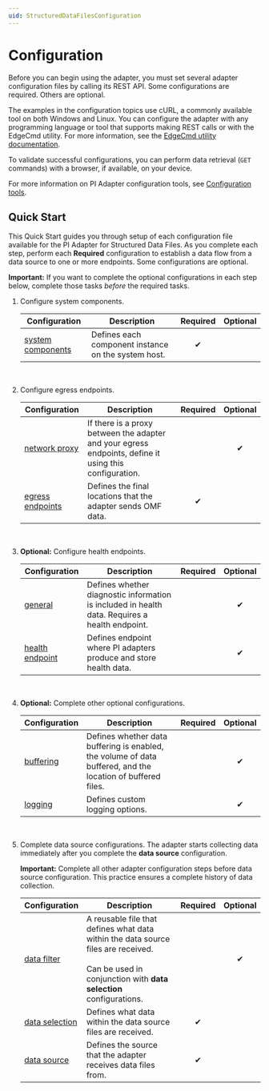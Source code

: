 ```yaml
---
uid: StructuredDataFilesConfiguration
---
```

# Configuration

Before you can begin using the adapter, you must set several adapter configuration files by calling its REST API. Some configurations are required. Others are optional.

The examples in the configuration topics use cURL, a commonly available tool on both Windows and Linux. You can configure the adapter with any programming language or tool that supports making REST calls or with the EdgeCmd utility. For more information, see the [EdgeCmd utility documentation](https://osisoft.github.io/Edgecmd-Docs/v1.2/edgecmd-utility.html).

To validate successful configurations, you can perform data retrieval (`GET` commands) with a browser, if available, on your device.

For more information on PI Adapter configuration tools, see [Configuration tools](xref:ConfigurationTools1-3).

## Quick Start

This Quick Start guides you through setup of each configuration file available for the PI Adapter for Structured Data Files. As you complete each step, perform each **Required** configuration to establish a data flow from a data source to one or more endpoints. Some configurations are optional.

**Important:** If you want to complete the optional configurations in each step below, complete those tasks _before_ the required tasks.

1. Configure system components.

    | Configuration | Description | Required | Optional |
    |--|--|:-:|:-:|
    | [system components](xref:SystemComponentsConfiguration1-3) | Defines each component instance on the system host. | &#x2714; |  |
    <br>

1. Configure egress endpoints.

    | Configuration | Description | Required | Optional |
    |--|--|:-:|:-:|
    | [network proxy](xref:ConfigureANetworkProxy1-3) | If there is a proxy between the adapter and your egress endpoints, define it using this configuration. |  | &#x2714; |
    | [egress endpoints](xref:EgressEndpointsConfiguration1-3) | Defines the final locations that the adapter sends OMF data. | &#x2714; |  |
    <br>

1. **Optional:** Configure health endpoints.

    | Configuration | Description | Required | Optional |
    |--|--|:-:|:-:|
    | [general](xref:GeneralConfiguration1-3) | Defines whether diagnostic information is included in health data. Requires a health endpoint. |  | &#x2714; |
    | [health endpoint](xref:HealthEndpointConfiguration1-3) | Defines endpoint where PI adapters produce and store health data. |  | &#x2714; |
    <br>

1. **Optional:** Complete other optional configurations.

    | Configuration | Description | Required | Optional |
    |--|--|:-:|:-:|
    | [buffering](xref:BufferingConfiguration1-3) | Defines whether data buffering is enabled, the volume of data buffered, and the location of buffered files. |  | &#x2714; |
    | [logging](xref:LoggingConfiguration1-3) | Defines custom logging options. |  | &#x2714; |
    <br>

1. Complete data source configurations. The adapter starts collecting data immediately after you complete the **data source** configuration.

    **Important:** Complete all other adapter configuration steps before data source configuration. This practice ensures a complete history of data collection.

    | Configuration | Description | Required | Optional |
    |--|--|:-:|:-:|
    | [data filter](xref:DataFiltersConfiguration1-3) | A reusable file that defines what data within the data source files are received.<br/><br/>Can be used in conjunction with **data selection** configurations. |  | &#x2714; |
    | [data selection](xref:PIAdapterForSDFDataSelectionConfiguration) | Defines what data within the data source files are received. | &#x2714; |  |
    | [data source](xref:PIAdapterForSDFDataSourceConfiguration) | Defines the source that the adapter receives data files from. | &#x2714; |  |
